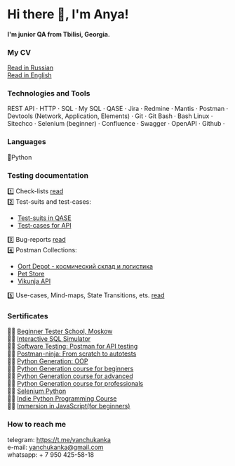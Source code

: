 # Hi there 👋, I'm Anya!
#### I'm junior QA from Tbilisi, Georgia.

### My CV
[Read in Russian](https://docs.google.com/document/d/1gIGALt9zfLahswHB4AAGPmjYUscjd3G548x9ZNSxSao/edit?usp=sharing)  
[Read in English](https://docs.google.com/document/d/1FtaUW5Kqtw7gxQ20Cw2RCJrwqNSsvojSL3qPfadBujU/edit?usp=sharing)

### Technologies and Tools
REST API ·
HTTP ·
SQL ·
My SQL ·
QASE ·
Jira ·
Redmine ·
Mantis ·
Postman ·
Devtools (Network, Application, Elements) ·
Git ·
Git Bash ·
Bash Linux ·
Sitechco ·
Selenium (beginner) ·
Confluence ·
Swagger ·
OpenAPI ·
Github ·

### Languages
🐍Python

### Testing documentation
1️⃣ Check-lists [read](https://github.com/yanchukanka/check-lists)  
2️⃣ Test-suits and test-cases:  
 - [Test-suits in QASE](https://app.qase.io/project/TEST?suite=1)  
 - [Test-cases for API](https://docs.google.com/spreadsheets/d/1OHv67l4nuOtl7viPgMwYgsh8qRRuDVWTnDy6M4cMHJI/edit?gid=0#gid=0)  
  
3️⃣ Bug-reports [read]()  
4️⃣ Postman Collections:  

- [Oort Depot - космический склад и логистика](https://web.postman.co/workspace/My-Workspace~9d8d4913-da0e-441a-8d0f-dff554a3e635/collection/36647287-16f4aa1c-a816-484f-9a80-fa3451ada498?action=share&source=copy-link&creator=36647287)  
- [Pet Store](https://web.postman.co/workspace/My-Workspace~9d8d4913-da0e-441a-8d0f-dff554a3e635/collection/36647287-c25aa8cd-e866-4865-ae6a-4fdcd467d589?action=share&source=copy-link&creator=36647287)  
- [Vikunja API](https://web.postman.co/workspace/My-Workspace~9d8d4913-da0e-441a-8d0f-dff554a3e635/collection/36647287-e3f20f3b-4a29-4038-9e88-e786d32479a8?action=share&source=copy-link&creator=36647287)  

5️⃣ Use-cases, Mind-maps, State Transitions, ets. [read](https://drive.google.com/drive/folders/1xZ-xqTlr7N6G8EeZOvinckTE7P7Nwdo2?usp=sharing)  

### Sertificates
👩‍🎓 [Beginner Tester School, Moskow](https://drive.google.com/file/d/1sSdzIV6MAwawE4oACp_g21EkwsbLe8AX/view?usp=sharing)  
👩‍🎓 [Interactive SQL Simulator](https://stepik.org/cert/2888310?lang=en)  
👩‍🎓 [Software Testing: Postman for API testing](https://stepik.org/cert/2588926?lang=en)  
👩‍🎓 [Postman-ninja: From scratch to autotests](https://stepik.org/cert/2588306?lang=en)  
👩‍🎓 [Python Generation: OOP](https://stepik.org/cert/2848135?lang=en)  
👩‍🎓 [Python Generation course for beginners](https://stepik.org/cert/2641690?lang=en)  
👩‍🎓 [Python Generation course for advanced](https://stepik.org/cert/2722768?lang=en)  
👩‍🎓 [Python Generation course for professionals](https://stepik.org/cert/2789242?lang=en)  
👩‍🎓 [Selenium Python](https://stepik.org/cert/2900996?lang=en)  
👩‍🎓 [Indie Python Programming Course](https://stepik.org/cert/2879918?lang=en)  
👩‍🎓 [Immersion in JavaScript(for beginners)](https://stepik.org/cert/2754104?lang=en)  


### How to reach me
telegram: https://t.me/yanchukanka  
e-mail: yanchukanka@gmail.com  
whatsapp: + 7 950 425-58-18
